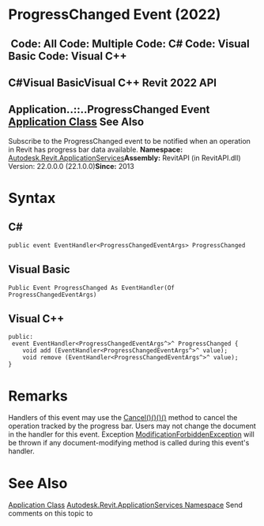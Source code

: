 # ProgressChanged Event (2022)

﻿
 Code: All Code: Multiple Code: C# Code: Visual Basic Code: Visual C++   
---  
C#Visual BasicVisual C++
Revit 2022 API  
---  
Application..::..ProgressChanged Event  
[Application Class](94db8ea8-d2c3-5e71-8030-466bcb8e4426.md "Application Class") See Also  
---  
Subscribe to the ProgressChanged event to be notified when an operation in Revit has progress bar data available. 
**Namespace:** [Autodesk.Revit.ApplicationServices](91957e18-2935-006c-83ab-3b5b9dbb5928.md "Autodesk.Revit.ApplicationServices Namespace")**Assembly:** RevitAPI (in RevitAPI.dll) Version: 22.0.0.0 (22.1.0.0)**Since:** 2013 
# Syntax
C#  
---  
```text
public event EventHandler<ProgressChangedEventArgs> ProgressChanged
```
  
Visual Basic  
---  
```text
Public Event ProgressChanged As EventHandler(Of ProgressChangedEventArgs)
```
  
Visual C++  
---  
```text
public:
 event EventHandler<ProgressChangedEventArgs^>^ ProgressChanged {
	void add (EventHandler<ProgressChangedEventArgs^>^ value);
	void remove (EventHandler<ProgressChangedEventArgs^>^ value);
}
```
  
# Remarks
Handlers of this event may use the [Cancel()()()()](bafd1603-f0db-4efb-e101-9fe0e3f33e85.md "Cancel Method") method to cancel the operation tracked by the progress bar. Users may not change the document in the handler for this event. Exception [ModificationForbiddenException](53205486-5917-7c33-8e67-e362106ddc97.md "ModificationForbiddenException Class") will be thrown if any document-modifying method is called during this event's handler. 
# See Also
[Application Class](94db8ea8-d2c3-5e71-8030-466bcb8e4426.md "Application Class")
[Autodesk.Revit.ApplicationServices Namespace](91957e18-2935-006c-83ab-3b5b9dbb5928.md "Autodesk.Revit.ApplicationServices Namespace")
Send comments on this topic to 